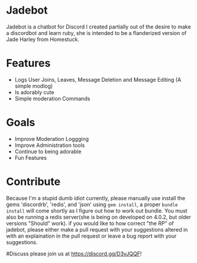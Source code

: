 # Jadebot
Jadebot is a chatbot for Discord I created partially out of the desire to make a discordbot and learn ruby, she is intended to be a flanderized version of Jade Harley from Homestuck.

# Features
- Logs User Joins, Leaves, Message Deletion and Message Editing (A simple modlog)
- Is adorably cute
- Simple moderation Commands

# Goals
- Improve Moderation Loggging
- Improve Administration tools
- Continue to being adorable
- Fun Features

# Contribute
Because I'm a stupid dumb idiot currently, please manually use install the gems 'discordrb', 'redis', and 'json' using `gem install`, a proper `bundle install` will come shortly as I figure out how to work out bundle. You must also be running a redis server(she is being on developed on 4.0.2, but older versions "Should" work). if you would like to how correct "the RP" of jadebot, please either make a pull request with your suggestions altered in with an explaination in the pull request or leave a bug report with your suggestions.

#Discuss
please join us at <https://discord.gg/D3vJQQF>!
